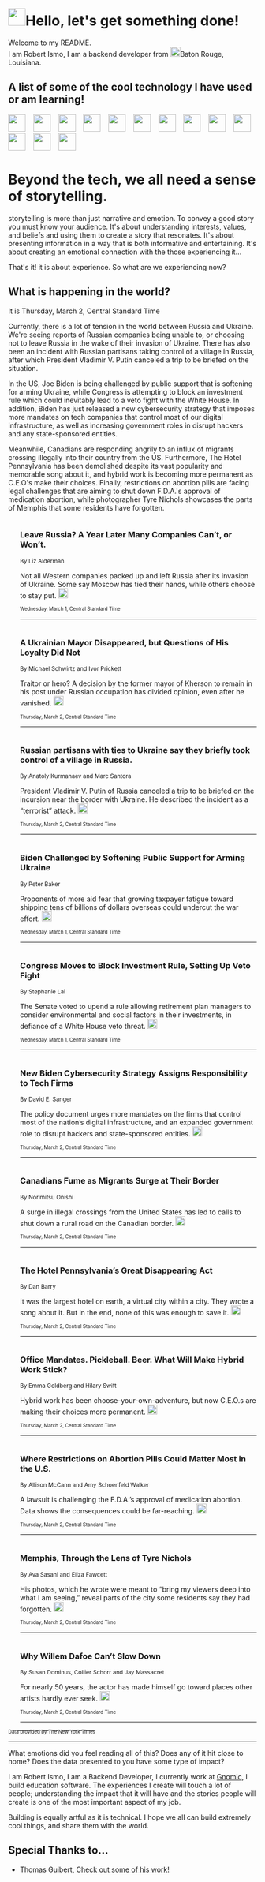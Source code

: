 <h1><img src="https://emojis.slackmojis.com/emojis/images/1643514375/3493/hot-coffee.gif?1643514375" width="35"/>Hello, let's get something done!</h1>

<p>Welcome to my README.<br/>
I am Robert Ismo, I am a backend developer from <img src="https://emojis.slackmojis.com/emojis/images/1638395689/50435/moulin_rouge.png?1638395689" width="20"/>Baton Rouge, Louisiana.</p>
<h2>A list of some of the cool technology I have used or am learning!</h2>
<p>
<img src="https://emojis.slackmojis.com/emojis/images/1643516091/21142/meow_bongotap.gif?1643516091" width="35" alt="">
<img src="https://img.shields.io/badge/Favorite%20Frontend%20Framework-SvelteKit-f83903" alt="">
<img src="https://img.shields.io/badge/Second%20Favorite-Vue-40b581" alt="">
<img src="https://img.shields.io/badge/Most%20Used%20Runtime-Nodejs-78b061" alt="">
<img src="https://emojis.slackmojis.com/emojis/images/1643517416/34482/fire.gif?1643517416" width="35" alt="">
<img src="https://img.shields.io/badge/Javascript%20But%20Better-Typescript-0078ca" alt="">
<img src="https://img.shields.io/badge/Favorite%20Language-Elixir-3e244d" alt="">
<img src="https://img.shields.io/badge/Containerize%20Everything-Docker-6ac9ef" alt="">
<img src="https://emojis.slackmojis.com/emojis/images/1643514596/5999/meow_party.gif?1643514596" width="35" alt="">
<img src="https://img.shields.io/badge/API%20Love%20Language-Graphql-de32a5" alt="">
<img src="https://img.shields.io/badge/Our%20Favorite%20Version%20Controller-Git-e94f33" alt="">
<img src="https://img.shields.io/badge/Favorite%20Database-Redis-d42d1d" alt="">
<img src="https://emojis.slackmojis.com/emojis/images/1643514559/5584/deployparrot.gif?1643514559" width="35" alt="">
<img src="https://img.shields.io/badge/Container%20Interstate-RabbitMQ-f66200" alt="">
<img src="https://img.shields.io/badge/Gotta%20Learn-Kubernetes-316adf" alt="">
<img src="https://img.shields.io/badge/Really%20Mature%20Now-WASM-654fef" alt="">
<img src="https://emojis.slackmojis.com/emojis/images/1666642497/61942/dance_vibe.gif?1666642497" width="35" alt="">
<img src="https://img.shields.io/badge/For%20My%20M1-ARM64-657d96" alt="">
<img src="https://img.shields.io/badge/Loving%20This%20So%20Much-TailwindCSS-17bcb5" alt="">
<img src="https://img.shields.io/badge/Cool%20Build%20Tool-Vite-f9cb24" alt="">
<img src="https://emojis.slackmojis.com/emojis/images/1669231376/62819/working-on-it.gif?1669231376" width="35" alt="">
<img src="https://img.shields.io/badge/Fun%20and%20Easy%20Database-MongoDB-5f8c49" alt="">
<img src="https://img.shields.io/badge/JS%20Life%20Support-NPM-c73737" alt="">
<img src="https://img.shields.io/badge/I%20Liked%20It-DynamoDB-0073b9" alt="">
<img src="https://emojis.slackmojis.com/emojis/images/1643514045/46/question.gif?1643514045" width="35" alt="">
<img src="https://img.shields.io/badge/cool-React-60d6f9" alt="">
<img src="https://img.shields.io/badge/Future%20Big%20Project-Lambda-f37e00" alt="">
<img src="https://img.shields.io/badge/NPM%20But%20Better-PNPM-f1aa07" alt="">
<img src="https://emojis.slackmojis.com/emojis/images/1643514943/9662/fbwow.gif?1643514943" width="35" alt="">
<img src="https://img.shields.io/badge/First%20Language-C-662079" alt="">
<img src="https://img.shields.io/badge/Where%20I%20Deploy%20Frontend-Vercel-000000" alt="">
<img src="https://img.shields.io/badge/Who%20Does%20not%20Want%20an%20App-Swift-f9492a" alt="">
<img src="https://emojis.slackmojis.com/emojis/images/1643514058/151/javascript.png?1643514058" width="35" alt="">
<img src="https://img.shields.io/badge/cool-Python-fbd542" alt="">
<img src="https://img.shields.io/badge/Favorite%20Something-Stripe-656cdc" alt="">
<img src="https://img.shields.io/badge/Of%20Course-HTML5-ed6327" alt="">
<img src="https://emojis.slackmojis.com/emojis/images/1660415405/60731/bomb.gif?1660415405" width="35" alt="">
<img src="https://img.shields.io/badge/hate-CSS-2964ec" alt="">
<img src="https://img.shields.io/badge/Learning-CircleCI-141215" alt="">
<img src="https://img.shields.io/badge/Learning-Rust-fbbb3b" alt="">
<img src="https://emojis.slackmojis.com/emojis/images/1660415397/60712/writing-hand.gif?1660415397" width="35" alt="">
<img src="https://img.shields.io/badge/Dev%20Browser%20of%20Choice-Firefox-cc4e26" alt="">
<img src="https://img.shields.io/badge/Recoverying%20From%20Windows-UNIX-1781e3" alt="">
<img src="https://img.shields.io/badge/LOVE-LogSeq-90c1c2" alt="">
<img src="https://emojis.slackmojis.com/emojis/images/1643514066/223/kirby.gif?1643514066" width="35" alt="">
<img src="https://img.shields.io/badge/Daily%20Driver-MacOS-e6e6e8" alt="">
<img src="https://img.shields.io/badge/Git%20Server-Github-000000" alt="">
<img src="https://img.shields.io/badge/enjoyable-EC2-f17428" alt="">
<img src="https://emojis.slackmojis.com/emojis/images/1643514239/2069/excited.gif?1643514239" width="35" alt="">
</p>
<h1>Beyond the tech, we all need a sense of storytelling.</h1>
<p>storytelling is more than just narrative and emotion. To convey a good story you must know your audience. It's about understanding interests, values, and beliefs and using them to create a story that resonates. It's about presenting information in a way that is both informative and entertaining. It's about creating an emotional connection with the those experiencing it...</p>
<p>That's it! it is about experience. So what are we experiencing now?</p>
<h2>What is happening in the world?</h2>
<p>It is Thursday, March 2, Central Standard Time</p>
<p>
Currently, there is a lot of tension in the world between Russia and Ukraine. We&#39;re seeing reports of Russian companies being unable to, or choosing not to leave Russia in the wake of their invasion of Ukraine. There has also been an incident with Russian partisans taking control of a village in Russia, after which President Vladimir V. Putin canceled a trip to be briefed on the situation. 

In the US, Joe Biden is being challenged by public support that is softening for arming Ukraine, while Congress is attempting to block an investment rule which could inevitably lead to a veto fight with the White House. In addition, Biden has just released a new cybersecurity strategy that imposes more mandates on tech companies that control most of our digital infrastructure, as well as increasing government roles in disrupt hackers and any state-sponsored entities. 

Meanwhile, Canadians are responding angrily to an influx of migrants crossing illegally into their country from the US. Furthermore, The Hotel Pennsylvania has been demolished despite its vast popularity and memorable song about it, and hybrid work is becoming more permanent as C.E.O&#39;s make their choices. Finally, restrictions on abortion pills are facing legal challenges that are aiming to shut down F.D.A.&#39;s approval of medication abortion, while photographer Tyre Nichols showcases the parts of Memphis that some residents have forgotten.</p>
<ol>
<img src="https://img.shields.io/badge/-business-blue" alt="">
<h3>Leave Russia? A Year Later Many Companies Can’t, or Won’t.</h3>
<sub>By Liz Alderman</sub>
<p>Not all Western companies packed up and left Russia after its invasion of Ukraine. Some say Moscow has tied their hands, while others choose to stay put.  <a href="https://nyti.ms/3SHwJdh"><img src="https://developer.nytimes.com/files/poweredby_nytimes_30b.png?v=1583354208352" height="20"></a></p>
<sub><sub>Wednesday, March 1, Central Standard Time</sub></sub>
<hr/>
<img src="https://img.shields.io/badge/-world-blue" alt="">
<h3>A Ukrainian Mayor Disappeared, but Questions of His Loyalty Did Not</h3>
<sub>By Michael Schwirtz and Ivor Prickett</sub>
<p>Traitor or hero? A decision by the former mayor of Kherson to remain in his post under Russian occupation has divided opinion, even after he vanished.  <a href="https://nyti.ms/3ENJgq1"><img src="https://developer.nytimes.com/files/poweredby_nytimes_30b.png?v=1583354208352" height="20"></a></p>
<sub><sub>Thursday, March 2, Central Standard Time</sub></sub>
<hr/>
<img src="https://img.shields.io/badge/-world-blue" alt="">
<h3>Russian partisans with ties to Ukraine say they briefly took control of a village in Russia.</h3>
<sub>By Anatoly Kurmanaev and Marc Santora</sub>
<p>President Vladimir V. Putin of Russia canceled a trip to be briefed on the incursion near the border with Ukraine. He described the incident as a “terrorist” attack.  <a href="https://nyti.ms/3y4VFlz"><img src="https://developer.nytimes.com/files/poweredby_nytimes_30b.png?v=1583354208352" height="20"></a></p>
<sub><sub>Thursday, March 2, Central Standard Time</sub></sub>
<hr/>
<img src="https://img.shields.io/badge/-us-blue" alt="">
<h3>Biden Challenged by Softening Public Support for Arming Ukraine</h3>
<sub>By Peter Baker</sub>
<p>Proponents of more aid fear that growing taxpayer fatigue toward shipping tens of billions of dollars overseas could undercut the war effort.  <a href="https://nyti.ms/3J5SZKO"><img src="https://developer.nytimes.com/files/poweredby_nytimes_30b.png?v=1583354208352" height="20"></a></p>
<sub><sub>Wednesday, March 1, Central Standard Time</sub></sub>
<hr/>
<img src="https://img.shields.io/badge/-us-blue" alt="">
<h3>Congress Moves to Block Investment Rule, Setting Up Veto Fight</h3>
<sub>By Stephanie Lai</sub>
<p>The Senate voted to upend a rule allowing retirement plan managers to consider environmental and social factors in their investments, in defiance of a White House veto threat.  <a href="https://nyti.ms/3EO0xPK"><img src="https://developer.nytimes.com/files/poweredby_nytimes_30b.png?v=1583354208352" height="20"></a></p>
<sub><sub>Wednesday, March 1, Central Standard Time</sub></sub>
<hr/>
<img src="https://img.shields.io/badge/-us-blue" alt="">
<h3>New Biden Cybersecurity Strategy Assigns Responsibility to Tech Firms</h3>
<sub>By David E. Sanger</sub>
<p>The policy document urges more mandates on the firms that control most of the nation’s digital infrastructure, and an expanded government role to disrupt hackers and state-sponsored entities.  <a href="https://nyti.ms/3KPKhSq"><img src="https://developer.nytimes.com/files/poweredby_nytimes_30b.png?v=1583354208352" height="20"></a></p>
<sub><sub>Thursday, March 2, Central Standard Time</sub></sub>
<hr/>
<img src="https://img.shields.io/badge/-world-blue" alt="">
<h3>Canadians Fume as Migrants Surge at Their Border</h3>
<sub>By Norimitsu Onishi</sub>
<p>A surge in illegal crossings from the United States has led to calls to shut down a rural road on the Canadian border.  <a href="https://nyti.ms/3mmKlyQ"><img src="https://developer.nytimes.com/files/poweredby_nytimes_30b.png?v=1583354208352" height="20"></a></p>
<sub><sub>Thursday, March 2, Central Standard Time</sub></sub>
<hr/>
<img src="https://img.shields.io/badge/-nyregion-blue" alt="">
<h3>The Hotel Pennsylvania’s Great Disappearing Act</h3>
<sub>By Dan Barry</sub>
<p>It was the largest hotel on earth, a virtual city within a city. They wrote a song about it. But in the end, none of this was enough to save it.  <a href="https://nyti.ms/3Y7ZcKw"><img src="https://developer.nytimes.com/files/poweredby_nytimes_30b.png?v=1583354208352" height="20"></a></p>
<sub><sub>Thursday, March 2, Central Standard Time</sub></sub>
<hr/>
<img src="https://img.shields.io/badge/-business-blue" alt="">
<h3>Office Mandates. Pickleball. Beer. What Will Make Hybrid Work Stick?</h3>
<sub>By Emma Goldberg and Hilary Swift</sub>
<p>Hybrid work has been choose-your-own-adventure, but now C.E.O.s are making their choices more permanent.  <a href="https://nyti.ms/3Yh1eYG"><img src="https://developer.nytimes.com/files/poweredby_nytimes_30b.png?v=1583354208352" height="20"></a></p>
<sub><sub>Thursday, March 2, Central Standard Time</sub></sub>
<hr/>
<img src="https://img.shields.io/badge/-us-blue" alt="">
<h3>Where Restrictions on Abortion Pills Could Matter Most in the U.S.</h3>
<sub>By Allison McCann and Amy Schoenfeld Walker</sub>
<p>A lawsuit is challenging the F.D.A.’s approval of medication abortion. Data shows the consequences could be far-reaching.  <a href="https://nyti.ms/3IFJ5Ox"><img src="https://developer.nytimes.com/files/poweredby_nytimes_30b.png?v=1583354208352" height="20"></a></p>
<sub><sub>Thursday, March 2, Central Standard Time</sub></sub>
<hr/>
<img src="https://img.shields.io/badge/-us-blue" alt="">
<h3>Memphis, Through the Lens of Tyre Nichols</h3>
<sub>By Ava Sasani and Eliza Fawcett</sub>
<p>His photos, which he wrote were meant to “bring my viewers deep into what I am seeing,” reveal parts of the city some residents say they had forgotten.  <a href="https://nyti.ms/3SJQ6CQ"><img src="https://developer.nytimes.com/files/poweredby_nytimes_30b.png?v=1583354208352" height="20"></a></p>
<sub><sub>Thursday, March 2, Central Standard Time</sub></sub>
<hr/>
<img src="https://img.shields.io/badge/-t-magazine-blue" alt="">
<h3>Why Willem Dafoe Can’t Slow Down</h3>
<sub>By Susan Dominus, Collier Schorr and Jay Massacret</sub>
<p>For nearly 50 years, the actor has made himself go toward places other artists hardly ever seek.  <a href="https://nyti.ms/3J2MozN"><img src="https://developer.nytimes.com/files/poweredby_nytimes_30b.png?v=1583354208352" height="20"></a></p>
<sub><sub>Thursday, March 2, Central Standard Time</sub></sub>
<hr/>
</ol>
<a href="https://developer.nytimes.com"><sub><sub>Data provided by The New York Times</sub></sub></a>
<hr/>
<p>What emotions did you feel reading all of this? Does any of it hit close to home? Does the data presented to you have some type of impact?</p>
<p>I am Robert Ismo, I am a Backend Developer, I currently work at <a href="https://gnomic.education/">Gnomic</a>, I build education software. The experiences I create will touch a lot of people; understanding the impact that it will have and the stories people will create is one of the most important aspect of my job.</p>
<p>Building is equally artful as it is technical. I hope we all can build extremely cool things, and share them with the world.</p>
<h2>Special Thanks to...</h2>
<ul>
<li>Thomas Guibert, <a href="https://github.com/thmsgbrt/thmsgbrt">Check out some of his work!</a></li>
</ul>